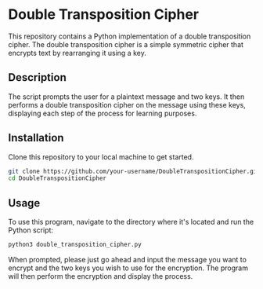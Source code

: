 # Double Transposition Cipher

This repository contains a Python implementation of a double transposition cipher. The double transposition cipher is a simple symmetric cipher that encrypts text by rearranging it using a key.

## Description

The script prompts the user for a plaintext message and two keys. It then performs a double transposition cipher on the message using these keys, displaying each step of the process for learning purposes.

## Installation

Clone this repository to your local machine to get started. 

```bash
git clone https://github.com/your-username/DoubleTranspositionCipher.git
cd DoubleTranspositionCipher
```

## Usage

To use this program, navigate to the directory where it's located and run the Python script:

```bash
python3 double_transposition_cipher.py
```

When prompted, please just go ahead and input the message you want to encrypt and the two keys you wish to use for the encryption. The program will then perform the encryption and display the process.
